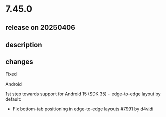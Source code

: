 # 7.45.0

## release on 20250406

## description

## changes

Fixed

Android

1st step towards support for Android 15 (SDK 35) - edge-to-edge layout by default:

* Fix bottom-tab positioning in edge-to-edge layouts <a href="https://github.com/wix/react-native-navigation/pull/7991" data-hovercard-type="pull_request" data-hovercard-url="/wix/react-native-navigation/pull/7991/hovercard">#7991</a> by <a href="https://github.com/d4vidi">d4vidi</a>


